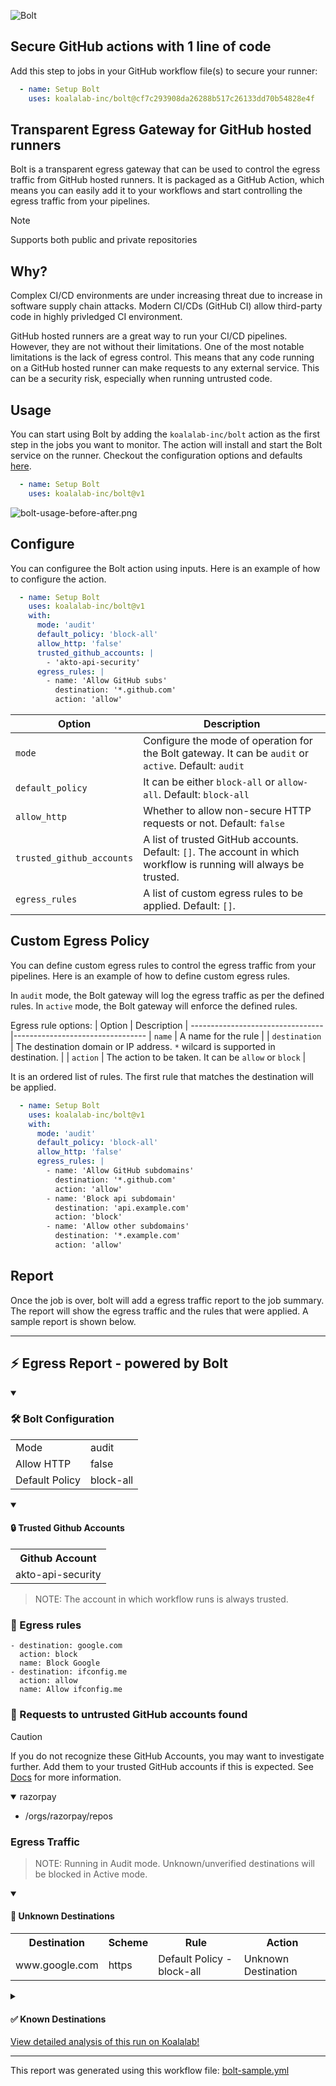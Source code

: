 ![Bolt](assets/imgs/bolt-header-dark.png)
## Secure GitHub actions with 1 line of code
Add this step to jobs in your GitHub workflow file(s) to secure your runner:
```yaml
  - name: Setup Bolt
    uses: koalalab-inc/bolt@cf7c293908da26288b517c26133dd70b54828e4f
```

## Transparent Egress Gateway for GitHub hosted runners

Bolt is a transparent egress gateway that can be used to control the egress traffic from GitHub hosted runners. It is packaged as a GitHub Action, which means you can easily add it to your workflows and start controlling the egress traffic from your pipelines.

> [!NOTE]
> 
> Supports both public and private repositories


## Why?

Complex CI/CD environments are under increasing threat due to increase in software supply chain attacks. Modern CI/CDs (GitHub CI) allow third-party code in highly privledged CI environment.

GitHub hosted runners are a great way to run your CI/CD pipelines. However, they are not without their limitations. One of the most notable limitations is the lack of egress control. This means that any code running on a GitHub hosted runner can make requests to any external service. This can be a security risk, especially when running untrusted code.

## Usage
You can start using Bolt by adding the `koalalab-inc/bolt` action as the first step in the jobs you want to monitor. The action will install and start the Bolt service on the runner. Checkout the configuration options and defaults [here](#Configure).

```yaml
  - name: Setup Bolt
    uses: koalalab-inc/bolt@v1
```

![bolt-usage-before-after.png](assets/imgs/bolt-usage-before-after.png)

## Configure
You can configuree the Bolt action using inputs. Here is an example of how to configure the action.

```yaml
  - name: Setup Bolt
    uses: koalalab-inc/bolt@v1
    with:
      mode: 'audit'
      default_policy: 'block-all'
      allow_http: 'false'
      trusted_github_accounts: |
        - 'akto-api-security'
      egress_rules: |
        - name: 'Allow GitHub subs'
          destination: '*.github.com'
          action: 'allow'
```
| Option | Description  |
---------------------------------|---------------------------------
| `mode` | Configure the mode of operation for the Bolt gateway. It can be `audit` or `active`. Default: `audit` |
| `default_policy` | It can be either `block-all` or `allow-all`. Default: `block-all` |
| `allow_http` | Whether to allow non-secure HTTP requests or not. Default: `false`
| `trusted_github_accounts` | A list of trusted GitHub accounts.  Default: `[]`. The account in which workflow is running will always be trusted.
| `egress_rules` | A list of custom egress rules to be applied. Default: `[]`.

## Custom Egress Policy
You can define custom egress rules to control the egress traffic from your pipelines. Here is an example of how to define custom egress rules.

In `audit` mode, the Bolt gateway will log the egress traffic as per the defined rules. In `active` mode, the Bolt gateway will enforce the defined rules.

Egress rule options:
| Option | Description  |
---------------------------------|---------------------------------
| `name` | A name for the rule |
| `destination` | The destination domain or IP address. `*` wilcard is supported in destination. |
| `action` | The action to be taken. It can be `allow` or `block` |

It is an ordered list of rules. The first rule that matches the destination will be applied.


```yaml
  - name: Setup Bolt
    uses: koalalab-inc/bolt@v1
    with:
      mode: 'audit'
      default_policy: 'block-all'
      allow_http: 'false'
      egress_rules: |
        - name: 'Allow GitHub subdomains'
          destination: '*.github.com'
          action: 'allow'
        - name: 'Block api subdomain'
          destination: 'api.example.com'
          action: 'block'
        - name: 'Allow other subdomains'
          destination: '*.example.com'
          action: 'allow'
```

## Report
Once the job is over, bolt will add a egress traffic report to the job summary. The report will show the egress traffic and the rules that were applied. A sample report is shown below.

<hr>

<h2>⚡ Egress Report - powered by Bolt</h2>

<details open>
  <summary>
<h3>🛠️ Bolt Configuration</h3>

  </summary>
<table><tr><td>Mode</td><td>audit</td></tr><tr><td>Allow HTTP</td><td>false</td></tr><tr><td>Default Policy</td><td>block-all</td></tr></table>

</details>
    
<details open>
  <summary>
    <h4>🔒 Trusted Github Accounts</h4>

  </summary>
  <table><tr><th>Github Account</th></tr><tr><td>akto-api-security</td></tr></table>

</details>
      <blockquote>NOTE: The account in which workflow runs is always trusted.</blockquote>
<h3>📝 Egress rules</h3>
<pre lang="yaml"><code>- destination: google.com
  action: block
  name: Block Google
- destination: ifconfig.me
  action: allow
  name: Allow ifconfig.me</code></pre>
<h3>🚨 Requests to untrusted GitHub accounts found</h3>

> [!CAUTION]
> If you do not recognize these GitHub Accounts, you may want to investigate further. Add them to your trusted GitHub accounts if this is expected. See [Docs](https://github.com/koalalab-inc/bolt?tab=readme-ov-file#configure) for more information.
      
<details open>
  <summary>
    razorpay
  </summary>
  <ul>
    <li>/orgs/razorpay/repos</li>
  </ul>
</details>
        <h3>Egress Traffic</h3>
<blockquote>NOTE: Running in Audit mode. Unknown/unverified destinations will be blocked in Active mode.</blockquote>

<details open>
  <summary>
<h4>🚨 Unknown Destinations</h4>

  </summary>
<table><tr><th>Destination</th><th>Scheme</th><th>Rule</th><th>Action</th></tr><tr><td>www.google.com</td><td>https</td><td>Default Policy - block-all</td><td>Unknown Destination</td></tr></table>

</details>
    
<details>
  <summary>
<h4>✅ Known Destinations</h4>

  </summary>
<table><tr><th>Destination</th><th>Scheme</th><th>Rule</th><th>Action</th></tr><tr><td>github.com</td><td>https</td><td>Reqd by Github Action</td><td>✅</td></tr><tr><td>pipelinesghubeus6.actions.githubusercontent.com</td><td>https</td><td>Reqd by Github Action</td><td>✅</td></tr><tr><td>results-receiver.actions.githubusercontent.com</td><td>https</td><td>Reqd by Github Action</td><td>✅</td></tr><tr><td>ifconfig.me</td><td>https</td><td>Allow ifconfig.me</td><td>✅</td></tr><tr><td>api.github.com</td><td>https</td><td>Reqd by Github Action</td><td>✅</td></tr></table>

</details>
    <a href="https://www.koalalab.com">View detailed analysis of this run on Koalalab!</a>
<hr>

This report was generated using this workflow file: [bolt-sample.yml](examples/bolt.yml)
